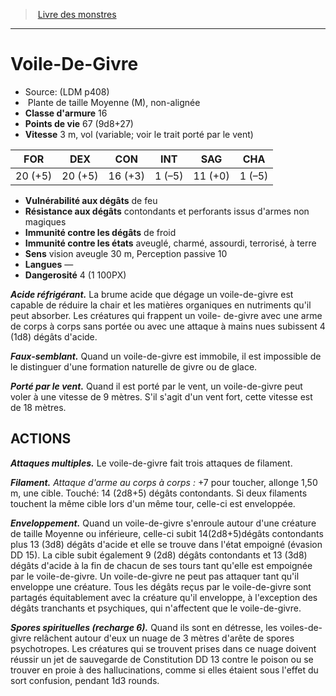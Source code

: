 ﻿> [Livre des monstres](tome_of_beasts.md)

---

# Voile-De-Givre

- Source: (LDM p408)
-  Plante de taille Moyenne (M), non-alignée
- **Classe d'armure** 16
- **Points de vie** 67 (9d8+27)
- **Vitesse** 3 m, vol (variable; voir le trait porté par le vent)

|FOR|DEX|CON|INT|SAG|CHA|
|---|---|---|---|---|---|
|20 (+5)|20 (+5)|16 (+3)|1 (–5)|11 (+0)|1 (–5)|

- **Vulnérabilité aux dégâts** de feu
- **Résistance aux dégâts** contondants et perforants issus d'armes non magiques
- **Immunité contre les dégâts** de froid
- **Immunité contre les états** aveuglé, charmé, assourdi, terrorisé, à terre
- **Sens** vision aveugle 30 m, Perception passive 10
- **Langues** —
- **Dangerosité** 4 (1 100PX)

**_Acide réfrigérant._** La brume acide que dégage un voile-de-givre est capable de réduire la chair et les matières organiques en nutriments qu'il peut absorber. Les créatures qui frappent un voile- de-givre avec une arme de corps à corps sans portée ou avec une attaque à mains nues subissent 4 (1d8) dégâts d'acide.

**_Faux-semblant._** Quand un voile-de-givre est immobile, il est impossible de le distinguer d'une formation naturelle de givre ou de glace.

**_Porté par le vent._** Quand il est porté par le vent, un voile-de-givre peut voler à une vitesse de 9 mètres. S'il s'agit d'un vent fort, cette vitesse est de 18 mètres.

## ACTIONS

**_Attaques multiples._** Le voile-de-givre fait trois attaques de filament.

**_Filament._** _Attaque d'arme au corps à corps :_ +7 pour toucher, allonge 1,50 m, une cible. Touché: 14 (2d8+5) dégâts contondants. Si deux filaments touchent la même cible lors d'un même tour, celle-ci est enveloppée.

**_Enveloppement._** Quand un voile-de-givre s'enroule autour d'une créature de taille Moyenne ou inférieure, celle-ci subit 14(2d8+5)dégâts contondants plus 13 (3d8) dégâts d'acide et elle se trouve dans l'état empoigné (évasion DD 15). La cible subit également 9 (2d8) dégâts contondants et 13 (3d8) dégâts d'acide à la fin de chacun de ses tours tant qu'elle est empoignée par le voile-de-givre. Un voile-de-givre ne peut pas attaquer tant qu'il enveloppe une créature. Tous les dégâts reçus par le voile-de-givre sont partagés équitablement avec la créature qu'il enveloppe, à l'exception des dégâts tranchants et psychiques, qui n'affectent que le voile-de-givre.

**_Spores spirituelles (recharge 6)._** Quand ils sont en détresse, les voiles-de-givre relâchent autour d'eux un nuage de 3 mètres d'arête de spores psychotropes. Les créatures qui se trouvent prises dans ce nuage doivent réussir un jet de sauvegarde de Constitution DD 13 contre le poison ou se trouver en proie à des hallucinations, comme si elles étaient sous l'effet du sort confusion, pendant 1d3 rounds.

